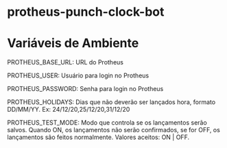 # protheus-punch-clock-bot

# Variáveis de Ambiente

PROTHEUS_BASE_URL: URL do Protheus

PROTHEUS_USER: Usuário para login no Protheus

PROTHEUS_PASSWORD: Senha para login no Protheus

PROTHEUS_HOLIDAYS: Dias que não deverão ser lançados hora, formato DD/MM/YY. Ex: 24/12/20,25/12/20,31/12/20

PROTHEUS_TEST_MODE: Modo que controla se os lançamentos serão salvos. Quando ON, os lançamentos não serão confirmados, se for OFF, os lançamentos são feitos normalmente. Valores aceitos: ON | OFF.

